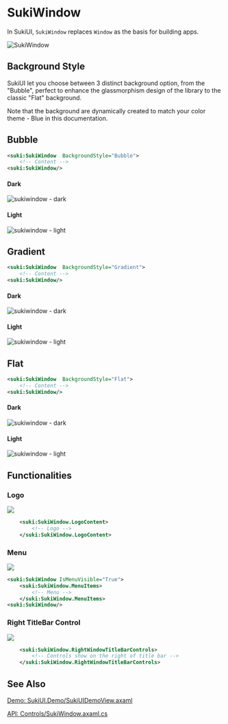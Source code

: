# SukiWindow

In SukiUI, `SukiWindow` replaces `Window` as the basis for building apps.

![SukiWindow](https://github.com/user-attachments/assets/9be7f60b-d694-42dd-86ff-490ea80a3347)

## Background Style

SukiUI let you choose between 3 distinct background option, from the "Bubble", perfect to enhance the glassmorphism design of the library to the classic "Flat" background.

Note that the background are dynamically created to match your color theme - Blue in this documentation.

## Bubble

```xml
<suki:SukiWindow  BackgroundStyle="Bubble">
    <!-- Content -->
<suki:SukiWindow/>
```

#### Dark

![sukiwindow - dark](https://github.com/user-attachments/assets/bdfeec4e-d0e7-4d7e-b075-b0616720acbd)

#### Light

![sukiwindow - light](https://github.com/user-attachments/assets/84dd83b4-be4f-4a0f-8c86-4d0c0e01e3ea)

## Gradient

```xml
<suki:SukiWindow  BackgroundStyle="Gradient">
    <!-- Content -->
<suki:SukiWindow/>
```

#### Dark

![sukiwindow - dark](https://github.com/user-attachments/assets/491a5e69-7b2f-4db0-87d0-6925aa79dee4)

#### Light

![sukiwindow - light](https://github.com/user-attachments/assets/7ef7bfcb-3fcf-4993-9aa6-aa1616c8a2e9)

## Flat

```xml
<suki:SukiWindow  BackgroundStyle="Flat">
    <!-- Content -->
<suki:SukiWindow/>
```

#### Dark
![sukiwindow - dark](https://github.com/user-attachments/assets/2ff1b465-570b-4681-87b5-46fbc618e670)

#### Light

![sukiwindow - light](https://github.com/user-attachments/assets/bdeee364-3bb6-4509-8427-f150569618a9)

## Functionalities

### Logo

<img src="https://sleekshot.app/api/download/AQ6CiLMLhBaA" />

```xml
    <suki:SukiWindow.LogoContent>
        <!-- Logo -->
    </suki:SukiWindow.LogoContent>
```

### Menu

<img src="https://sleekshot.app/api/download/iGuqowytQiOn" />

```xml
<suki:SukiWindow IsMenuVisible="True">
    <suki:SukiWindow.MenuItems>
        <!-- Menu -->
    </suki:SukiWindow.MenuItems>
<suki:SukiWindow/>
```

### Right TitleBar Control

<img src="https://sleekshot.app/api/download/aLrqQYoOd9N2" />

```xml
    <suki:SukiWindow.RightWindowTitleBarControls>
        <!-- Controls show on the right of title bar -->
    </suki:SukiWindow.RightWindowTitleBarControls>
```

## See Also

[Demo: SukiUI.Demo/SukiUIDemoView.axaml](https://github.com/kikipoulet/SukiUI/blob/main/SukiUI.Demo/SukiUIDemoView.axaml)

[API: Controls/SukiWindow.axaml.cs](https://github.com/kikipoulet/SukiUI/blob/main/SukiUI/Controls/SukiWindow.axaml.cs)
